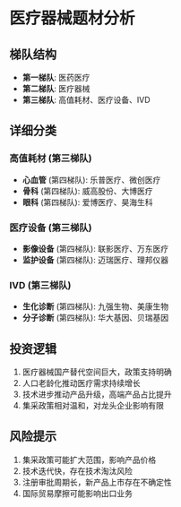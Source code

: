 # 医疗器械题材分析

## 梯队结构
- **第一梯队**: 医药医疗
- **第二梯队**: 医疗器械
- **第三梯队**: 高值耗材、医疗设备、IVD

## 详细分类

### 高值耗材 (第三梯队)
- **心血管** (第四梯队): 乐普医疗、微创医疗
- **骨科** (第四梯队): 威高股份、大博医疗
- **眼科** (第四梯队): 爱博医疗、昊海生科

### 医疗设备 (第三梯队)
- **影像设备** (第四梯队): 联影医疗、万东医疗
- **监护设备** (第四梯队): 迈瑞医疗、理邦仪器

### IVD (第三梯队)
- **生化诊断** (第四梯队): 九强生物、美康生物
- **分子诊断** (第四梯队): 华大基因、贝瑞基因

## 投资逻辑
1. 医疗器械国产替代空间巨大，政策支持明确
2. 人口老龄化推动医疗需求持续增长
3. 技术进步推动产品升级，高端产品占比提升
4. 集采政策相对温和，对龙头企业影响有限

## 风险提示
1. 集采政策可能扩大范围，影响产品价格
2. 技术迭代快，存在技术淘汰风险
3. 注册审批周期长，新产品上市存在不确定性
4. 国际贸易摩擦可能影响出口业务
